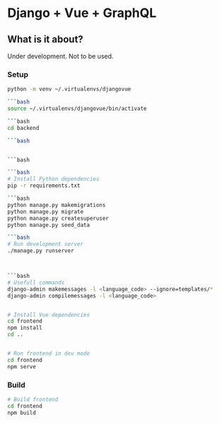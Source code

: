 # Django + Vue + GraphQL



## What is it about?
Under development. Not to be used.


### Setup

```bash
python -m venv ~/.virtualenvs/djangovue

```bash
source ~/.virtualenvs/djangovue/bin/activate

```bash
cd backend

```bash


```bash

```bash
# Install Python dependencies
pip -r requirements.txt

```bash
python manage.py makemigrations
python manage.py migrate
python manage.py createsuperuser
python manage.py seed_data

```bash
# Run development server
./manage.py runserver



```bash
# Usefull commands
django-admin makemessages -l <language_code> --ignore=templates/*
django-admin compilemessages -l <language_code>


# Install Vue dependencies
cd frontend
npm install
cd ..


# Run frontend in dev mode
cd frontend
npm serve
```

### Build

```bash
# Build frontend
cd frontend 
npm build
